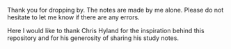 Thank you for dropping by. The notes are made by me alone. Please do not hesitate to let me know if there are any errors. 

Here I would like to thank Chris Hyland for the inspiration behind this repository and for his generosity of sharing his study notes. 
